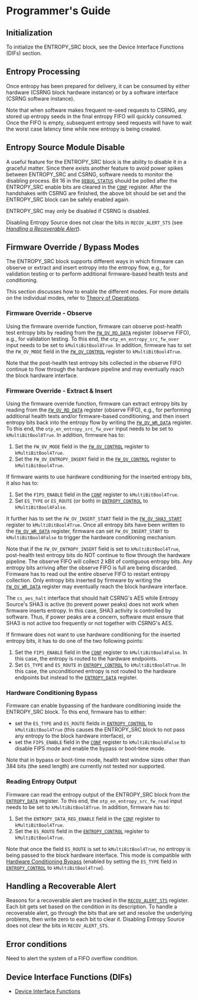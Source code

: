 # Programmer's Guide

## Initialization

To initialize the ENTROPY_SRC block, see the Device Interface Functions (DIFs) section.


## Entropy Processing

Once entropy has been prepared for delivery, it can be consumed by either hardware (CSRNG block hardware instance) or by a software interface (CSRNG software instance).

Note that when software makes frequent re-seed requests to CSRNG, any stored up entropy seeds in the final entropy FIFO will quickly consumed.
Once the FIFO is empty, subsequent entropy seed requests will have to wait the worst case latency time while new entropy is being created.


## Entropy Source Module Disable

A useful feature for the ENTROPY_SRC block is the ability to disable it in a graceful matter.
Since there exists another feature to avoid power spikes between ENTROPY_SRC and CSRNG, software needs to monitor the disabling process.
Bit 16 in the [`DEBUG_STATUS`](registers.md#debug_status) should be polled after the ENTROPY_SRC enable bits are cleared in the [`CONF`](registers.md#conf) register.
After the handshakes with CSRNG are finished, the above bit should be set and the ENTROPY_SRC block can be safely enabled again.

ENTROPY_SRC may only be disabled if CSRNG is disabled.

Disabling Entropy Source does not clear the bits in `RECOV_ALERT_STS` (see [*Handling a Recoverable Alert*](#handling-a-recoverable-alert)).


## Firmware Override / Bypass Modes

The ENTROPY_SRC block supports different ways in which firmware can observe or extract and insert entropy into the entropy flow, e.g., for validation testing or to perform additional firmware-based health tests and conditioning.

This section discusses how to enable the different modes.
For more details on the individual modes, refer to [Theory of Operations](theory_of_operation.md).

### Firmware Override - Observe

Using the firmware override function, firmware can observe post-health test entropy bits by reading from the [`FW_OV_RD_DATA`](registers.md#fw_ov_rd_data) register (observe FIFO), e.g., for validation testing.
To this end, the `otp_en_entropy_src_fw_over` input needs to be set to `kMultiBitBool8True`.
In addition, firmware has to set the `FW_OV_MODE` field in the [`FW_OV_CONTROL`](registers.md#fw_ov_control) register to `kMultiBitBool4True`.

Note that the post-health test entropy bits collected in the observe FIFO continue to flow through the hardware pipeline and may eventually reach the block hardware interface.

### Firmware Override - Extract & Insert

Using the firmware override function, firmware can extract entropy bits by reading from the [`FW_OV_RD_DATA`](registers.md#fw_ov_rd_data) register (observe FIFO), e.g., for performing additional health tests and/or firmware-based conditioning, and then insert entropy bits back into the entropy flow by writing the [`FW_OV_WR_DATA`](registers.md#fw_ov_wr_data) register.
To this end, the `otp_en_entropy_src_fw_over` input needs to be set to `kMultiBitBool8True`.
In addition, firmware has to:
1. Set the `FW_OV_MODE` field in the [`FW_OV_CONTROL`](registers.md#fw_ov_control) register to `kMultiBitBool4True`.
1. Set the `FW_OV_ENTROPY_INSERT` field in the [`FW_OV_CONTROL`](registers.md#fw_ov_control) register to `kMultiBitBool4True`.

If firmware wants to use hardware conditioning for the inserted entropy bits, it also has to:
1. Set the `FIPS_ENABLE` field in the [`CONF`](registers.md#conf) register to `kMultiBitBool4True`.
1. Set `ES_TYPE` or `ES_ROUTE` (or both) in [`ENTROPY_CONTROL`](registers.md#entropy_control) to `kMultiBitBool4False`.

It further has to set the `FW_OV_INSERT_START` field in the [`FW_OV_SHA3_START`](registers.md#fw_ov_sha3_start) register to `kMultiBitBool4True`.
Once all entropy bits have been written to the [`FW_OV_WR_DATA`](registers.md#fw_ov_wr_data) register, firmware can set `FW_OV_INSERT_START` to `kMultiBitBool4False` to trigger the hardware conditioning mechanism.

Note that if the `FW_OV_ENTROPY_INSERT` field is set to `kMultiBitBool4True`, post-health test entropy bits do NOT continue to flow through the hardware pipeline.
The observe FIFO will collect 2 kBit of contiguous entropy bits.
Any entropy bits arriving after the observe FIFO is full are being discarded.
Firmware has to read out the entire observe FIFO to restart entropy collection.
Only entropy bits inserted by firmware by writing the [`FW_OV_WR_DATA`](registers.md#fw_ov_wr_data) register may eventually reach the block hardware interface.

The `cs_aes_halt` interface that should halt CSRNG's AES while Entropy Source's SHA3 is active (to prevent power peaks) does not work when firmware inserts entropy.
In this case, SHA3 activity is controlled by software.
Thus, if power peaks are a concern, software must ensure that SHA3 is not active too frequently or not together with CSRNG's AES.

If firmware does not want to use hardware conditioning for the inserted entropy bits, it has to do one of the two following points:
1. Set the `FIPS_ENABLE` field in the [`CONF`](registers.md#conf) register to `kMultiBitBool4False`.
In this case, the entropy is routed to the hardware endpoints.
1. Set `ES_TYPE` and `ES_ROUTE` in [`ENTROPY_CONTROL`](registers.md#entropy_control) to `kMultiBitBool4True`.
In this case, the unconditioned entropy is not routed to the hardware endpoints but instead to the  [`ENTROPY_DATA`](registers.md#entropy_data) register.

### Hardware Conditioning Bypass

Firmware can enable bypassing of the hardware conditioning inside the ENTROPY_SRC block.
To this end, firmware has to either:
- set the `ES_TYPE` and `ES_ROUTE` fields in [`ENTROPY_CONTROL`](registers.md#entropy_control) to `kMultiBitBool4True` (this causes the ENTROPY_SRC block to not pass any entropy to the block hardware interface), or
- set the `FIPS_ENABLE` field in the [`CONF`](registers.md#conf) register to `kMultiBitBool4False` to disable FIPS mode and enable the bypass or boot-time mode.

Note that in bypass or boot-time mode, health test window sizes other than 384 bits (the seed length) are currently not tested nor supported.

### Reading Entropy Output

Firmware can read the entropy output of the ENTROPY_SRC block from the [`ENTROPY_DATA`](registers.md#entropy_data) register.
To this end, the `otp_en_entropy_src_fw_read` input needs to be set to `kMultiBitBool8True`.
In addition, firmware has to:
1. Set the `ENTROPY_DATA_REG_ENABLE` field in the [`CONF`](registers.md#conf) register to `kMultiBitBool4True`.
1. Set the `ES_ROUTE` field in the [`ENTROPY_CONTROL`](registers.md#entropy_control) register to `kMultiBitBool4True`.

Note that once the field `ES_ROUTE` is set to `kMultiBitBool4True`, no entropy is being passed to the block hardware interface.
This mode is compatible with [Hardware Conditioning Bypass](#hardware-conditioning-bypass) (enabled by setting the `ES_TYPE` field in [`ENTROPY_CONTROL`](registers.md#entropy_control) to `kMultiBitBool4True`).


## Handling a Recoverable Alert

Reasons for a recoverable alert are tracked in the [`RECOV_ALERT_STS`](registers.md#recov_alert_sts) register.
Each bit gets set based on the condition in its description.
To handle a recoverable alert, go through the bits that are set and resolve the underlying problems, then write zero to each bit to clear it.
Disabling Entropy Source does not clear the bits in `RECOV_ALERT_STS`.


## Error conditions

Need to alert the system of a FIFO overflow condition.

## Device Interface Functions (DIFs)

- [Device Interface Functions](../../../../sw/device/lib/dif/dif_entropy_src.h)
